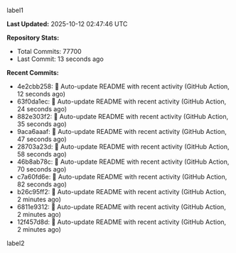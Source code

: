
label1 
<!-- ACTIVITY_START -->
**Last Updated:** 2025-10-12 02:47:46 UTC

**Repository Stats:**
- Total Commits: 77700
- Last Commit: 13 seconds ago

**Recent Commits:**
- 4e2cbb258: 🤖 Auto-update README with recent activity (GitHub Action, 12 seconds ago)
- 63f0da1ec: 🤖 Auto-update README with recent activity (GitHub Action, 24 seconds ago)
- 882e303f2: 🤖 Auto-update README with recent activity (GitHub Action, 35 seconds ago)
- 9aca6aaaf: 🤖 Auto-update README with recent activity (GitHub Action, 47 seconds ago)
- 28703a23d: 🤖 Auto-update README with recent activity (GitHub Action, 58 seconds ago)
- 46b8ab78c: 🤖 Auto-update README with recent activity (GitHub Action, 70 seconds ago)
- c7a60fd6e: 🤖 Auto-update README with recent activity (GitHub Action, 82 seconds ago)
- b26c95ff2: 🤖 Auto-update README with recent activity (GitHub Action, 2 minutes ago)
- 6811e9312: 🤖 Auto-update README with recent activity (GitHub Action, 2 minutes ago)
- 12f457d8d: 🤖 Auto-update README with recent activity (GitHub Action, 2 minutes ago)
<!-- ACTIVITY_END -->

label2
